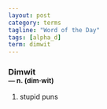 ```yaml
---
layout: post
category: terms
tagline: "Word of the Day"
tags: [alpha_d]
term: dimwit
---
```


<h3>Dimwit<br/> <small>&mdash; n. (dim<span>&middot;</span>wit)</small></h3>
<p><ol>
<li>stupid puns</li>
</ol></p>
